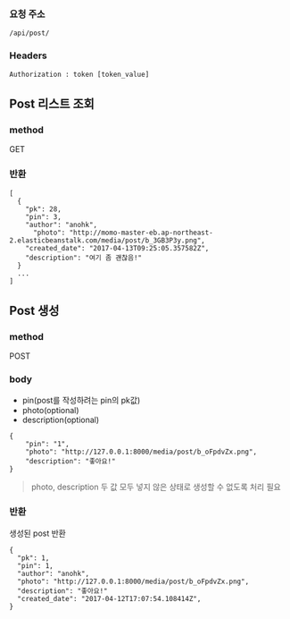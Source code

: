 ### 요청 주소
```
/api/post/
```
### Headers
```
Authorization : token [token_value]
```
## Post 리스트 조회

### method

GET

### 반환

```
[
  {
    "pk": 28,
    "pin": 3,
    "author": "anohk",
      "photo": "http://momo-master-eb.ap-northeast-2.elasticbeanstalk.com/media/post/b_3GB3P3y.png",
    "created_date": "2017-04-13T09:25:05.357582Z",
    "description": "여기 좀 괜찮음!"
  }
  ...
]
```

## Post 생성

### method

POST

### body

- pin(post를 작성하려는 pin의 pk값)
- photo(optional)
- description(optional)

```
{
    "pin": "1",
    "photo": "http://127.0.0.1:8000/media/post/b_oFpdvZx.png",
    "description": "좋아요!"
}
```
> photo, description 두 값 모두 넣지 않은 상태로 생성할 수 없도록 처리 필요

### 반환

생성된 post 반환

```
{
  "pk": 1,
  "pin": 1,
  "author": "anohk",
  "photo": "http://127.0.0.1:8000/media/post/b_oFpdvZx.png",
  "description": "좋아요!"
  "created_date": "2017-04-12T17:07:54.108414Z",
}
```




